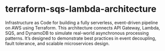 # terraform-sqs-lambda-architecture
Infrastructure as Code for building a fully serverless, event-driven pipeline on AWS using Terraform.  This architecture connects API Gateway, Lambda, SQS, and DynamoDB to simulate real-world asynchronous processing patterns. It’s designed to demonstrate best practices in event decoupling, fault tolerance, and scalable microservices design.
